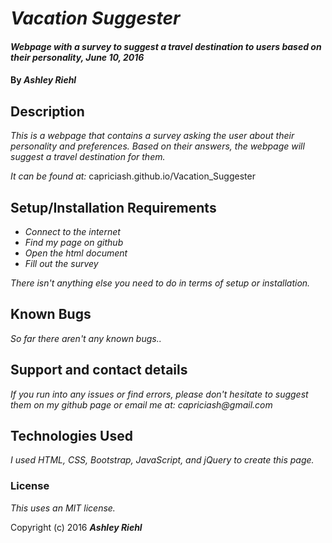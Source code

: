 # _Vacation Suggester_

#### _Webpage with a survey to suggest a travel destination to users based on their personality, June 10, 2016_

#### By _Ashley Riehl_

## Description

_This is a webpage that contains a survey asking the user about their personality and preferences.  Based on their answers, the webpage will suggest a travel destination for them._

_It can be found at:_ capriciash.github.io/Vacation_Suggester

## Setup/Installation Requirements

* _Connect to the internet_
* _Find my page on github_
* _Open the html document_
* _Fill out the survey_

_There isn't anything else you need to do in terms of setup or installation._

## Known Bugs

_So far there aren't any known bugs.._

## Support and contact details

_If you run into any issues or find errors, please don't hesitate to suggest them on my github page or email me at: capriciash@gmail.com_

## Technologies Used

_I used HTML, CSS, Bootstrap, JavaScript, and jQuery to create this page._

### License

*This uses an MIT license.*

Copyright (c) 2016 **_Ashley Riehl_**
